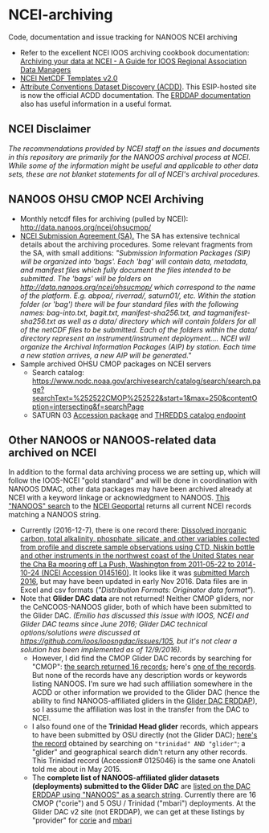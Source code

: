# NCEI-archiving
Code, documentation and issue tracking for NANOOS NCEI archiving

- Refer to the excellent NCEI IOOS archiving cookbook documentation: [Archiving your data at NCEI - A Guide for IOOS Regional Association Data Managers](https://ioos.github.io/ncei-archiving-cookbook/)
- [NCEI NetCDF Templates v2.0](https://www.nodc.noaa.gov/data/formats/netcdf/v2.0/)
- [Attribute Conventions Dataset Discovery (ACDD)](http://wiki.esipfed.org/index.php/Attribute_Convention_for_Data_Discovery). This ESIP-hosted site is now the official ACDD documentation. The [ERDDAP documentation](http://coastwatch.pfeg.noaa.gov/erddap/download/setupDatasetsXml.html#globalAttributes) also has useful information in a useful format.

## NCEI Disclaimer

*The recommendations provided by NCEI staff on the issues and documents in this repository are primarily for the NANOOS archival process at NCEI. While some of the information might be useful and applicable to other data sets, these are not blanket statements for all of NCEI's archival procedures.*

## NANOOS OHSU CMOP NCEI Archiving

- Monthly netcdf files for archiving (pulled by NCEI): http://data.nanoos.org/ncei/ohsucmop/
- [NCEI Submission Agreement (SA).](http://www.nanoos.org/documents/certification/DMP/NANOOS-NCEI-Submission_Agreement_2017-03-13T19-51-12.pdf) The SA has extensive technical details about the archiving procedures. Some relevant fragments from the SA, with small additions: *"Submission Information Packages (SIP) will be organized into 'bags'. Each 'bag' will contain data, metadata, and manifest files which fully document the files intended to be submitted. The 'bags' will be folders on http://data.nanoos.org/ncei/ohsucmop/ which correspond to the name of the platform. E.g. abpoa/, riverrad/, saturn01/, etc. Within the station folder (or 'bag') there will be four standard files with the following names: bag-into.txt, bagit.txt, manifest-sha256.txt, and tagmanifest-sha256.txt as well as a data/ directory which will contain folders for all of the netCDF files to be submitted. Each of the folders within the data/ directory represent an instrument/instrument deployment.... NCEI will organize the Archival Information Packages (AIP) by station. Each time a new station arrives, a new AIP will be generated."*
- Sample archived OHSU CMOP packages on NCEI servers
  - Search catalog: https://www.nodc.noaa.gov/archivesearch/catalog/search/search.page?searchText=%252522CMOP%252522&start=1&max=250&contentOption=intersecting&f=searchPage
  - SATURN 03 [Accession package](https://data.nodc.noaa.gov/cgi-bin/iso?id=gov.noaa.nodc:0162617) and [THREDDS catalog endpoint](https://data.nodc.noaa.gov/thredds/catalog/ioos/nanoos/ohsucmop/saturn03/catalog.html)


## Other NANOOS or NANOOS-related data archived on NCEI

In addition to the formal data archiving process we are setting up, which will follow the IOOS-NCEI "gold standard" and will be done in coordination with NANOOS DMAC, other data packages may have been archived already at NCEI with a keyword linkage or acknowledgment to NANOOS. [This "NANOOS" search](http://data.nodc.noaa.gov/geoportal/rest/find/document?searchText=%22NANOOS%22&start=1&max=250&contentOption=intersecting&f=searchPage) to the [NCEI Geoportal](http://data.nodc.noaa.gov/geoportal/) returns all current NCEI records matching a NANOOS string.
- Currently (2016-12-7), there is one record there: [Dissolved inorganic carbon, total alkalinity, phosphate, silicate, and other variables collected from profile and discrete sample observations using CTD, Niskin bottle and other instruments in the northwest coast of the United States near the Cha Ba mooring off La Push, Washington from 2011-05-22 to 2014-10-24 (NCEI Accession 0145160)](http://data.nodc.noaa.gov/cgi-bin/iso?id=gov.noaa.nodc:0145160). It looks like it was [submitted March 2016](ftp://ftp.nodc.noaa.gov/nodc/archive/arc0099/0145160/1.1/about/0-email.txt), but may have been updated in early Nov 2016. Data files are in Excel and csv formats (*"Distribution Formats: Originator data format"*).
- Note that **Glider DAC data** are not returned! Neither CMOP gliders, nor the CeNCOOS-NANOOS glider, both of which have been submitted to the Glider DAC. *(Emilio has discussed this issue with IOOS, NCEI and Glider DAC teams since June 2016; Glider DAC technical options/solutions were discussed at https://github.com/ioos/ioosngdac/issues/105, but it's not clear a solution has been implemented as of 12/9/2016).*
  - However, I did find the CMOP Glider DAC records by searching for "CMOP": [the search returned 16 records](http://data.nodc.noaa.gov/geoportal/rest/find/document?searchText=%22CMOP%22&start=1&max=250&contentOption=intersecting&f=searchPage); here's [one of the records](http://data.nodc.noaa.gov/cgi-bin/iso?id=gov.noaa.nodc:0145907). But none of the records have any description words or keywords listing NANOOS. I'm sure we had such affiliation somewhere in the ACDD or other information we provided to the Glider DAC (hence the ability to find NANOOS-affiliated gliders in the [Glider DAC ERDDAP](https://data.ioos.us/gliders/erddap/search/index.html?searchFor=NANOOS)), so I assume the affiliation was lost in the transfer from the DAC to NCEI. 
  - I also found one of the **Trinidad Head glider** records, which appears to have been submitted by OSU directly (not the Glider DAC); [here's the record](http://data.nodc.noaa.gov/cgi-bin/iso?id=gov.noaa.nodc:0125046) obtained by searching on `"trinidad" AND "glider"`; a "glider" and geographical search didn't return any other records. This Trinidad record (Accession# 0125046) is the same one Anatoli told me about in May 2015.
  - The **complete list of NANOOS-affiliated glider datasets (deployments) submitted to the Glider DAC** are [listed on the DAC ERDDAP using "NANOOS" as a search string](https://data.ioos.us/gliders/erddap/search/index.html?searchFor=NANOOS). Currently there are 16 CMOP ("corie") and 5 OSU / Trinidad ("mbari") deployments. At the Glider DAC v2 site (not ERDDAP), we can get at these listings by "provider" for [corie](https://data.ioos.us/gliders/providers/users/corie/deployments) and [mbari](https://data.ioos.us/gliders/providers/users/mbari/deployments)
